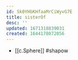 ```yaml
---
id: Sk0YHbKHfaaMrCiWyvG7E
title: sisterOf
desc: ''
updated: 1671318839031
created: 1644178072056
---
```


- [[c.Sphere]] #shapow
